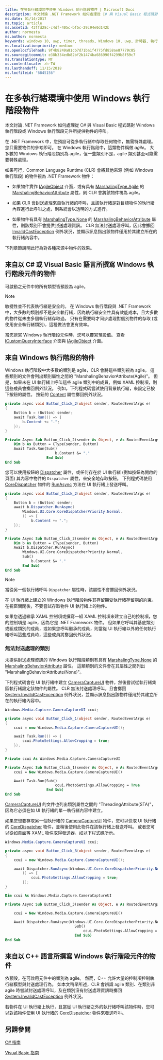 ```yaml
---
title: 在多執行緒環境中使用 Windows 執行階段物件 | Microsoft Docs
description: 本文討論 .NET Framework 如何處理從 C# 與 Visual Basic 程式碼對 Windows 執行階段或 Windows 執行階段元件所提供物件的呼叫。
ms.date: 01/14/2017
ms.topic: article
ms.assetid: 43ffd28c-c4df-405c-bf5c-29c94e0d142b
author: normesta
ms.author: normesta
keywords: windows 10, uwp, timer, threads, Windows 10, uwp, 計時器, 執行緒
ms.localizationpriority: medium
ms.openlocfilehash: 9f4b8249a81cb7d71ba1f4775fd858ae87779c85
ms.sourcegitcommit: e38b334edb82bf2b1474ba686990f4299b8f59c7
ms.translationtype: MT
ms.contentlocale: zh-TW
ms.lasthandoff: 11/15/2018
ms.locfileid: "6845156"
---
```

# <a name="using-windows-runtime-objects-in-a-multithreaded-environment"></a>在多執行緒環境中使用 Windows 執行階段物件
本文討論 .NET Framework 如何處理從 C# 與 Visual Basic 程式碼對 Windows 執行階段或 Windows 執行階段元件所提供物件的呼叫。

在 .NET Framework 中，您預設可從多執行緒中存取任何物件，無需特殊處理。 您只需要物件的參考即可。 在 Windows 執行階段中，這類物件稱做 *agile*。 大多數的 Windows 執行階段類別為 agile，但一些類別不是，agile 類別甚至可能需要特殊處理。

如果可行，Common Language Runtime (CLR) 會將其他來源 (例如 Windows 執行階段) 的物件視為 .NET Framework 物件：

- 如果物件實作 [IAgileObject](http://msdn.microsoft.com/library/Hh802476.aspx) 介面，或有具有 [MarshalingType.Agile](http://go.microsoft.com/fwlink/p/?LinkId=256023) 的 [MarshalingBehaviorAttribute](http://go.microsoft.com/fwlink/p/?LinkId=256022) 屬性，則 CLR 會將該物件視為 agile。

- 如果 CLR 會封送處理來自執行緒的呼叫，且該執行緒是對目標物件的執行緒內容進行此呼叫之處，則系統會以透明的方式進行。

- 如果物件有具有 [MarshalingType.None](http://go.microsoft.com/fwlink/p/?LinkId=256023) 的 [MarshalingBehaviorAttribute](http://go.microsoft.com/fwlink/p/?LinkId=256022) 屬性，則該類別不會提供封送處理資訊。 CLR 無法封送處理呼叫，因此會擲回 [InvalidCastException](/dotnet/api/system.invalidcastexception) 例外狀況，並顯示訊息指出該物件僅用於其建立所在的執行緒內容中。

下列章節說明此行為對各種來源中物件的效果。

## <a name="objects-from-a-windows-runtime-component-that-is-written-in-c-or-visual-basic"></a>來自以 C# 或 Visual Basic 語言所撰寫 Windows 執行階段元件的物件
可啟動之元件中的所有類型皆預設為 agile。

> [!NOTE]
>  敏捷性並不代表執行緒是安全的。 在 Windows 執行階段與 .NET Framework 中，大多數的類別都不是安全執行緒，因為執行緒安全性具有效能成本，且大多數的物件從未由多個執行緒存取過。 只有在需要時才同步處理對個別物件的存取 (或使用安全執行緒類別)，這種做法會更有效率。

當您撰寫 Windows 執行階段元件時，您可以覆寫預設值。 查看 [ICustomQueryInterface](/dotnet/api/system.runtime.interopservices.icustomqueryinterface) 介面與 [IAgileObject](http://msdn.microsoft.com/library/Hh802476.aspx) 介面。

## <a name="objects-from-the-windows-runtime"></a>來自 Windows 執行階段的物件
Windows 執行階段中大多數的類別是 agile，CLR 會將這些類別視為 agile。 這些類別的文件會列出類別屬性之間的 "MarshalingBehaviorAttribute(Agile)"。 但是，如果未在 UI 執行緒上呼叫這些 agile 類別中的成員，例如 XAML 控制項，則這些成員會擲回例外狀況。 例如，下列程式碼嘗試使用背景執行緒，來設定已按下按鈕的屬性。 按鈕的 [Content](http://go.microsoft.com/fwlink/p/?LinkId=256025) 屬性擲回例外狀況。

```csharp
private async void Button_Click_2(object sender, RoutedEventArgs e)
{
    Button b = (Button) sender;
    await Task.Run(() => {
        b.Content += ".";
    });
}
```

```vb
Private Async Sub Button_Click_2(sender As Object, e As RoutedEventArgs)
    Dim b As Button = CType(sender, Button)
    Await Task.Run(Sub()
                       b.Content &= "."
                   End Sub)
End Sub
```

您可以使用按鈕的 [Dispatcher](http://go.microsoft.com/fwlink/p/?LinkId=256026) 屬性，或任何存在於 UI 執行緒 (例如按鈕為開啟的頁面) 其內容中物件的 `Dispatcher` 屬性，來安全地存取按鈕。 下列程式碼使用 [CoreDispatcher](http://go.microsoft.com/fwlink/p/?LinkId=256029) 物件的 [RunAsync](http://go.microsoft.com/fwlink/p/?LinkId=256030) 方法在 UI 執行緒上發送呼叫。

```csharp
private async void Button_Click_2(object sender, RoutedEventArgs e)
{
    Button b = (Button) sender;
    await b.Dispatcher.RunAsync(
        Windows.UI.Core.CoreDispatcherPriority.Normal,
        () => {
            b.Content += ".";
    });
}

```

```vb
Private Async Sub Button_Click_2(sender As Object, e As RoutedEventArgs)
    Dim b As Button = CType(sender, Button)
    Await b.Dispatcher.RunAsync(
        Windows.UI.Core.CoreDispatcherPriority.Normal,
        Sub()
            b.Content &= "."
        End Sub)
End Sub
```

> [!NOTE]
>  當從另一個執行緒呼叫 `Dispatcher` 屬性時，該屬性不會擲回例外狀況。

在 UI 執行緒上建立的 Windows 執行階段物件其存留期受執行緒存留期的約束。 在視窗關閉後，不要嘗試存取物件 UI 執行緒上的物件。

如果您透過繼承 XAML 控制項或撰寫一組 XAML 控制項來建立自己的控制項，您的控制項是 agile，因為它是 .NET Framework 物件。 但如果它呼叫其基底類別或組成類別的成員，或如果您呼叫繼承的成員，則當從 UI 執行緒以外的任何執行緒呼叫這些成員時，這些成員將擲回例外狀況。

### <a name="classes-that-cant-be-marshaled"></a>無法封送處理的類別
未提供封送處理資訊的 Windows 執行階段類別有具有 [MarshalingType.None](http://go.microsoft.com/fwlink/p/?LinkId=256023) 的 [MarshalingBehaviorAttribute](http://go.microsoft.com/fwlink/p/?LinkId=256022) 屬性。 這類類別的文件會在其屬性之間列出 "MarshalingBehaviorAttribute(None)"。

下列程式碼會在 UI 執行緒中建立 [CameraCaptureUI](http://go.microsoft.com/fwlink/p/?LinkId=256027) 物件，然後嘗試從執行緒集區執行緒設定該物件的屬性。 CLR 無法封送處理呼叫，且會擲回 [System.InvalidCastException](/dotnet/api/system.invalidcastexception) 例外狀況，並顯示訊息指出該物件僅用於其建立所在的執行緒內容中。

```csharp
Windows.Media.Capture.CameraCaptureUI ccui;

private async void Button_Click_1(object sender, RoutedEventArgs e)
{
    ccui = new Windows.Media.Capture.CameraCaptureUI();

    await Task.Run(() => {
        ccui.PhotoSettings.AllowCropping = true;
    });
}

```

```vb
Private ccui As Windows.Media.Capture.CameraCaptureUI

Private Async Sub Button_Click_1(sender As Object, e As RoutedEventArgs)
    ccui = New Windows.Media.Capture.CameraCaptureUI()

    Await Task.Run(Sub()
                       ccui.PhotoSettings.AllowCropping = True
                   End Sub)
End Sub
```

[CameraCaptureUI](http://go.microsoft.com/fwlink/p/?LinkId=256027) 的文件也列出類別屬性之間的 "ThreadingAttribute(STA)"，因為它必須在如 UI 執行緒的單一執行緒內容中建立。

如果您想要存取另一個執行緒的 [CameraCaptureUI](http://go.microsoft.com/fwlink/p/?LinkId=256027) 物件，您可以快取 UI 執行緒的 [CoreDispatcher](http://go.microsoft.com/fwlink/p/?LinkId=256029) 物件，並稍後使用此物件在該執行緒上發送呼叫。 或者您可以從如頁面等 XAML 物件取得發送器，如以下程式碼所示。

```csharp
Windows.Media.Capture.CameraCaptureUI ccui;

private async void Button_Click_3(object sender, RoutedEventArgs e)
{
    ccui = new Windows.Media.Capture.CameraCaptureUI();

    await Dispatcher.RunAsync(Windows.UI.Core.CoreDispatcherPriority.Normal,
        () => {
            ccui.PhotoSettings.AllowCropping = true;
        });
}

```

```vb
Dim ccui As Windows.Media.Capture.CameraCaptureUI

Private Async Sub Button_Click_3(sender As Object, e As RoutedEventArgs)

    ccui = New Windows.Media.Capture.CameraCaptureUI()

    Await Dispatcher.RunAsync(Windows.UI.Core.CoreDispatcherPriority.Normal,
                                Sub()
                                    ccui.PhotoSettings.AllowCropping = True
                                End Sub)
End Sub
```

## <a name="objects-from-a-windows-runtime-component-that-is-written-in-c"></a>來自以 C++ 語言所撰寫 Windows 執行階段元件的物件
依預設，在可啟用元件中的類別為 agile。 然而，C++ 允許大量的控制項控制執行緒模型與封送處理行為。 如本文稍早所述，CLR 會辨識 agile 類別、在類別非 agile 時嘗試封送處理呼叫，及在類別沒有封送處理資訊時擲回 [System.InvalidCastException](/dotnet/api/system.invalidcastexception) 例外狀況。

若物件在 UI 執行緒上執行，且當從 UI 執行緒之外的執行緒呼叫該物件時，您可以對該物件使用 UI 執行緒的 [CoreDispatcher](http://go.microsoft.com/fwlink/p/?LinkId=256029) 物件來發送呼叫。

## <a name="see-also"></a>另請參閱
[C# 指南](/dotnet/articles/csharp/)

[Visual Basic 指南](/dotnet/articles/visual-basic/)

